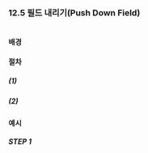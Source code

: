 ### 12.5 필드 내리기(Push Down Field)
``` diff

```

#### 배경

#### 절차
##### (1)
##### (2)

#### 예시

##### STEP 1
